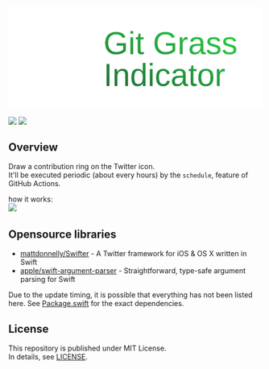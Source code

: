 ![GitGrass Indicator](banner.svg)  

![](https://img.shields.io/badge/Language-Swift-FA7343?logo=swift)
[![](https://github.com/Enchan1207/GitGrassIndicator/workflows/Periodic%20update%20workflow/badge.svg)](https://github.com/Enchan1207/GitGrassIndicator/actions)

## Overview

Draw a contribution ring on the Twitter icon.  
It'll be executed periodic (about every hours) by the `schedule`, feature of GitHub Actions.  

how it works:  
<img src="https://user-images.githubusercontent.com/51850597/107844306-9e0db880-6e15-11eb-8fb3-d0885f5b4731.png" width="700">

## Opensource libraries

 - [mattdonnelly/Swifter](https://github.com/mattdonnelly/Swifter) - A Twitter framework for iOS & OS X written in Swift
 - [apple/swift-argument-parser](https://github.com/apple/swift-argument-parser) - Straightforward, type-safe argument parsing for Swift  

Due to the update timing, it is possible that everything has not been listed here.
See [Package.swift](Package.swift) for the exact dependencies.
## License

This repository is published under MIT License.  
In details, see [LICENSE](LICENSE).  
